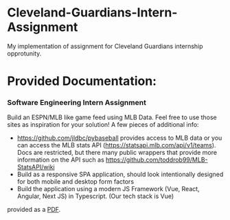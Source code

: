 # Cleveland-Guardians-Intern-Assignment
My implementation of assignment for Cleveland Guardians internship opprotunity.

# Provided Documentation:
### Software Engineering Intern Assignment  
Build an ESPN/MLB like game feed using MLB Data. Feel free to use those sites as inspiration 
for your solution! 
A few pieces of additional info: 
- https://github.com/jldbc/pybaseball provides access to MLB data or you can access the 
MLB stats API (https://statsapi.mlb.com/api/v1/teams). Docs are restricted, but there 
many public wrappers that provide more information on the API such as 
https://github.com/toddrob99/MLB-StatsAPI/wiki 
- Build as a responsive SPA application, should look intentionally designed for both 
mobile and desktop form factors 
- Build the application using a modern JS Framework (Vue, React, Angular, Next JS) in 
Typescript. (Our tech stack is Vue) 

provided as a [PDF](./docs/Software_Engineering_Intern_Assignment.pdf).
